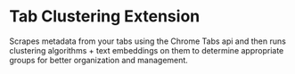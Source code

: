 # Tab Clustering Extension
Scrapes metadata from your tabs using the Chrome Tabs api and then runs clustering algorithms + text embeddings on them to determine appropriate groups for better organization and management.
